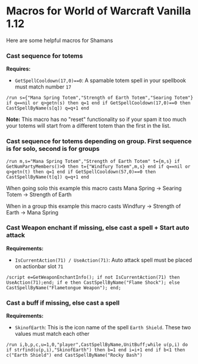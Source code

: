 # Macros for World of Warcraft Vanilla 1.12
Here are some helpful macros for Shamans

### Cast sequence for totems
**Requires:**
* `GetSpellCooldown(17,0)==0`: A spamable totem spell in your spellbook must match number `17`
```
/run s={"Mana Spring Totem","Strength of Earth Totem","Searing Totem"} if q==nil or q>getn(s) then q=1 end if GetSpellCooldown(17,0)==0 then CastSpellByName(s[q]) q=q+1 end
```
**Note:** This macro has no "reset" functionality so if your spam it too much your totems will start from a different totem than the first in the list.

### Cast sequence for totems depending on group. First sequence is for solo, second is for groups
```
/run m,s="Mana Spring Totem","Strength of Earth Totem" t={m,s} if GetNumPartyMembers()>0 then t={"Windfury Totem",m,s} end if q==nil or q>getn(t) then q=1 end if GetSpellCooldown(57,0)==0 then CastSpellByName(t[q]) q=q+1 end
```
When going solo this example this macro casts Mana Spring -> Searing Totem -> Strength of Earth

When in a group this example this macro casts Windfury -> Strength of Earth -> Mana Spring

### Cast Weapon enchant if missing, else cast a spell + Start auto attack
**Requirements:**
* `IsCurrentAction(71) / UseAction(71)`: Auto attack spell must be placed on actionbar slot `71`
```
/script e=GetWeaponEnchantInfo(); if not IsCurrentAction(71) then UseAction(71);end; if e then CastSpellByName("Flame Shock"); else CastSpellByName("Flametongue Weapon"); end;
```

### Cast a buff if missing, else cast a spell
**Requirements:**
* `SkinofEarth`: This is the icon name of the spell `Earth Shield`. These two values must match each other
```
/run i,b,p,c,u=1,0,"player",CastSpellByName,UnitBuff;while u(p,i) do if strfind(u(p,i),"SkinofEarth") then b=1 end i=i+1 end if b<1 then c("Earth Shield") end CastSpellByName("Rocky Bash")
```
